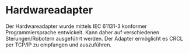 # Hardwareadapter

Der Hardwareadapter wurde mittels IEC 61131-3 konformer Programmiersprache entwickelt. Kann daher auf verschiedenen Sterungen/Robotern ausgeführt werden. Der Adapter ermöglicht es CRCL per TCP/IP zu empfangen und auszuführen. 